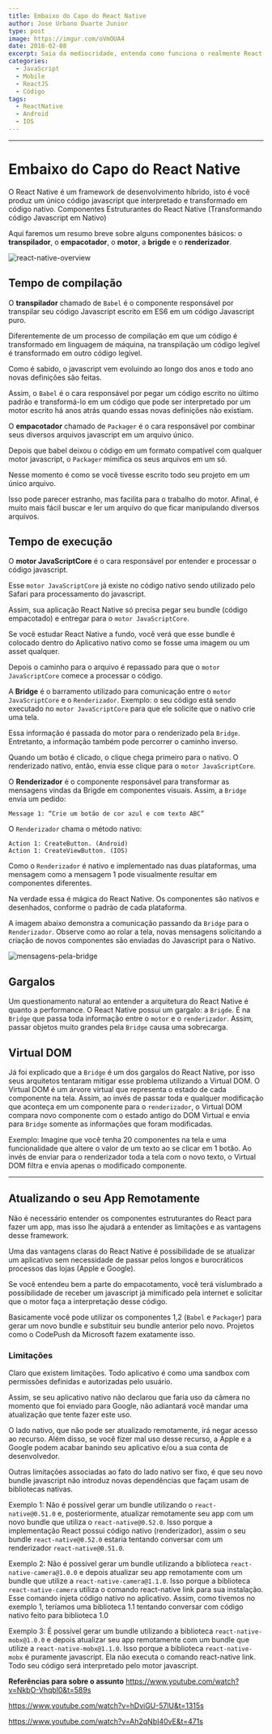 ```yaml
---
title: Embaixo do Capo do React Native
author: Jose Urbano Duarte Junior
type: post
image: https://imgur.com/oVmOUA4
date: 2018-02-08
excerpt: Saia da mediocridade, entenda como funciona o realmente React Native. Mais cedo ou mais tarde isso poderá lhe ajudar muito.
categories:
  - JavaScript
  - Mobile
  - ReactJS
  - Código
tags:
  - ReactNative
  - Android
  - IOS
---
```


---
# Embaixo do Capo do React Native

O React Native é um framework de desenvolvimento híbrido, isto é você produz um único código javascript que interpretado e transformado em código nativo.
Componentes Estruturantes do React Native (Transformando código Javascript em Nativo)

Aqui faremos um resumo breve sobre alguns componentes básicos: o **transpilador**, o **empacotador**, o **motor**, a **brigde** e o **renderizador**.

![react-native-overview](https://imgur.com/FDIfCMQ.png)

## Tempo de compilação

O **transpilador** chamado de `Babel` é o componente responsável por transpilar seu código Javascript escrito em ES6 em um código Javascript puro.

Diferentemente de um processo de compilação em que um código é transformado em linguagem de máquina, na transpilação um código legível é transformado em outro código legível.

Como é sabido, o javascript vem evoluindo ao longo dos anos e todo ano novas definições são feitas.

Assim, o `Babel` é o cara responsável por pegar um código escrito no último padrão e transformá-lo em um código que pode ser interpretado por um motor escrito há anos atrás quando essas novas definições não existiam.

O **empacotador** chamado de `Packager` é o cara responsável por combinar seus diversos arquivos javascript em um arquivo único.

Depois que babel deixou o código em um formato compatível com qualquer motor javascript, o `Packager` mimifica os seus arquivos em um só.

Nesse momento é como se você tivesse escrito todo seu projeto em um único arquivo.

Isso pode parecer estranho, mas facilita para o trabalho do motor. Afinal, é muito mais fácil buscar e ler um arquivo do que ficar manipulando diversos arquivos.

## Tempo de execução

O **motor JavaScriptCore** é o cara responsável por entender e processar o código javascript.

Esse `motor JavaScriptCore` já existe no código nativo sendo utilizado pelo Safari para processamento do javascript.

Assim, sua aplicação React Native só precisa pegar seu bundle (código empacotado) e entregar para o `motor JavaScriptCore`.

Se você estudar React Native a fundo, você verá que esse bundle é colocado dentro do Aplicativo nativo como se fosse uma imagem ou um asset qualquer.

Depois o caminho para o arquivo é repassado para que o `motor JavaScriptCore` comece a processar o código.

A **Bridge** é o barramento utilizado para comunicação entre o `motor JavaScriptCore` e o `Renderizador`. Exemplo: o seu código está sendo executado no `motor JavaScriptCore` para que ele solicite que o nativo crie uma tela.

Essa informação é passada do motor para o renderizado pela `Bridge`. Entretanto, a informação também pode percorrer o caminho inverso.

Quando um botão é clicado, o clique chega primeiro para o nativo. O renderizado nativo, então, envia esse clique para o `motor JavaScriptCore`.

O **Renderizador** é o componente responsável para transformar as mensagens vindas da Brigde em componentes visuais.
Assim, a `Bridge` envia um pedido:
```
Message 1: “Crie um botão de cor azul e com texto ABC”
```
O `Renderizador` chama o método nativo:
```
Action 1: CreateButton. (Android)
Action 1: CreateViewButton. (IOS)
```
Como o `Renderizador` é nativo e implementado nas duas plataformas, uma mensagem como a mensagem 1 pode visualmente resultar em componentes diferentes.

Na verdade essa é mágica do React Native. Os componentes são nativos e desenhados, conforme o padrão de cada plataforma.

A imagem abaixo demonstra a comunicação passando da `Bridge` para o `Renderizador`. Observe como ao rolar a tela, novas mensagens solicitando a criação de novos componentes são enviadas do Javascript para o Nativo.

![mensagens-pela-bridge](https://imgur.com/dDeOWFm.png)

## Gargalos
Um questionamento natural ao entender a arquitetura do React Native é quanto a performance. O React Native possui um gargalo: a `Brigde`. É na `Bridge` que passa toda informação entre o `motor` e o `renderizador`. Assim, passar objetos muito grandes pela `Bridge` causa uma sobrecarga.

## Virtual DOM
Já foi explicado que a `Bridge` é um dos gargalos do React Native, por isso seus arquitetos tentaram mitigar esse problema utilizando a Virtual DOM. O Virtual DOM é um árvore virtual que representa o estado de cada componente na tela. Assim, ao invés de passar toda e qualquer modificação que aconteça em um componente para o `renderizador`, o Virtual DOM compara novo componente com o estado antigo do DOM Virtual e envia para `Bridge` somente as informações que foram modificadas.

Exemplo: Imagine que você tenha 20 componentes na tela e uma funcionalidade que altere o valor de um texto ao se clicar em 1 botão. Ao invés de enviar para o renderizador toda a tela com o novo texto, o Virtual DOM filtra e envia apenas o modificado componente.


---

## Atualizando o seu App Remotamente
Não é necessário entender os componentes estruturantes do React para fazer um app, mas isso lhe ajudará a entender as limitações e as vantagens desse framework.

Uma das vantagens claras do React Native é possibilidade de se atualizar um aplicativo sem necessidade de passar pelos longos e burocráticos processos das lojas (Apple e Google).

Se você entendeu bem a parte do empacotamento, você terá vislumbrado a possibilidade de receber um javascript já mimificado pela internet e solicitar que o motor faça a interpretação desse código.

Basicamente você pode utilizar os componentes 1,2 (`Babel` e `Packager`) para gerar um novo bundle e substituir seu bundle anterior pelo novo.
Projetos como o CodePush da Microsoft fazem exatamente isso.

### Limitações
Claro que existem limitações. Todo aplicativo é como uma sandbox com permissões definidas e autorizadas pelo usuário.

Assim, se seu aplicativo nativo não declarou que faria uso da câmera no momento que foi enviado para Google, não adiantará você mandar uma atualização que tente fazer este uso.

O lado nativo, que não pode ser atualizado remotamente, irá negar acesso ao recurso. Além disso, se você fizer mal uso desse recurso, a Apple e a Google podem acabar banindo seu aplicativo e/ou a sua conta de desenvolvedor.

Outras limitações associadas ao fato do lado nativo ser fixo, é que seu novo bundle javascript não introduz novas dependências que façam usam de bibliotecas nativas.

Exemplo 1: Não é possível gerar um bundle utilizando o `react-native@0.51.0` e, posteriormente, atualizar remotamente seu app com um novo bundle que utiliza o `react-native@0.52.0`. Isso porque a implementação React possui código nativo (renderizador), assim o seu bundle `react-native@0.52.0` estaria tentando conversar com um renderizador `react-native@0.51.0`.

Exemplo 2: Não é possível gerar um bundle utilizando a biblioteca `react-native-camera@1.0.0` e depois atualizar seu app remotamente com um bundle que utilize a `react-native-camera@1.1.0`. Isso porque a biblioteca `react-native-camera` utiliza o comando react-native link para sua instalação. Esse comando injeta código nativo no aplicativo. Assim, como tivemos no exemplo 1, teríamos uma biblioteca 1.1 tentando conversar com código nativo feito para biblioteca 1.0

Exemplo 3: É possível gerar um bundle utilizando a biblioteca `react-native-mobx@1.0.0` e depois atualizar seu app remotamente com um bundle que utilize a `react-native-mobx@1.1.0`. Isso porque a biblioteca `react-native-mobx` é puramente javascript. Ela não executa o comando react-native link. Todo seu código será interpretado pelo motor javascript.

**Referências para sobre o assunto** 
https://www.youtube.com/watch?v=NkbO-Vhqbl0&t=589s

https://www.youtube.com/watch?v=hDviGU-57lU&t=1315s

https://www.youtube.com/watch?v=Ah2qNbI40vE&t=471s
